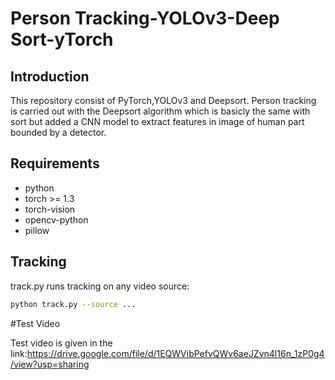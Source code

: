 # Person Tracking-YOLOv3-Deep Sort-yTorch

## Introduction

This repository consist of PyTorch,YOLOv3 and Deepsort. 
Person tracking is carried out with the Deepsort algorithm which is basicly the same with sort but added a CNN model to extract features in image of human part bounded by a detector.

## Requirements

- python
- torch >= 1.3
- torch-vision
- opencv-python
- pillow


## Tracking

track.py runs tracking on any video source:

```bash
python track.py --source ...
```
#Test Video

Test video is given in the link:https://drive.google.com/file/d/1EQWVibPefvQWv6aeJZyn4l16n_1zP0g4/view?usp=sharing
